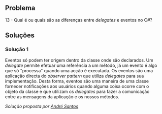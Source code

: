 ## Problema

13 - Qual é ou quais são as diferenças entre _delegates_ e eventos no C#?

## Soluções

### Solução 1

Eventos só podem ter origem dentro da classe onde são declarados. 
Um _delegate_ permite efetuar uma referência a um método, já um evento é algo 
que só "processa" quando uma acção é executada.
Os eventos são uma aplicação directa do *observer pattern* que utiliza _delegates_
para sua implementação. Desta forma, eventos são uma maneira de uma classe 
fornecer notificações aos usuários quando alguma coisa ocorre com o objeto da 
classe e que utilizam os _delegates_ para fazer a comunicação entre as mensagens 
da aplicação e os nossos métodos.

*Solução proposta por [André Santos](https://github.com/Snigy24)*